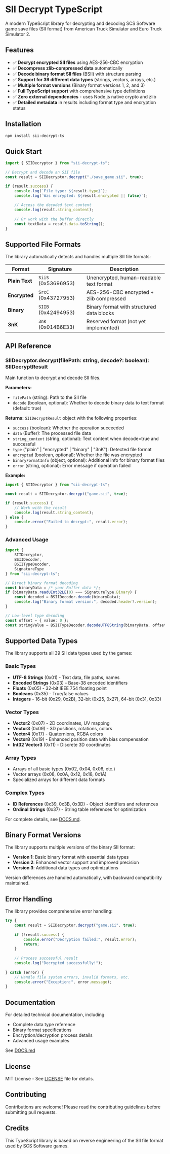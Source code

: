# SII Decrypt TypeScript

A modern TypeScript library for decrypting and decoding SCS Software game save files (SII format) from American Truck Simulator and Euro Truck Simulator 2.

## Features

- ✅ **Decrypt encrypted SII files** using AES-256-CBC encryption
- ✅ **Decompress zlib-compressed data** automatically  
- ✅ **Decode binary format SII files** (BSII) with structure parsing
- ✅ **Support for 39 different data types** (strings, vectors, arrays, etc.)
- ✅ **Multiple format versions** (Binary format versions 1, 2, and 3)
- ✅ **Full TypeScript support** with comprehensive type definitions
- ✅ **Zero external dependencies** - uses Node.js native crypto and zlib
- ✅ **Detailed metadata** in results including format type and encryption status

## Installation

```bash
npm install sii-decrypt-ts
```

## Quick Start

```typescript
import { SIIDecryptor } from "sii-decrypt-ts";

// Decrypt and decode an SII file
const result = SIIDecryptor.decrypt("./save_game.sii", true);

if (result.success) {
    console.log(`File type: ${result.type}`);
    console.log(`Was encrypted: ${result.encrypted || false}`);
    
    // Access the decoded text content
    console.log(result.string_content);
    
    // Or work with the buffer directly
    const textData = result.data.toString();
}
```

## Supported File Formats

The library automatically detects and handles multiple SII file formats:

| Format | Signature | Description |
|--------|-----------|-------------|
| **Plain Text** | `SiiS` (0x53696953) | Unencrypted, human-readable text format |
| **Encrypted** | `SrcC` (0x43727953) | AES-256-CBC encrypted + zlib compressed |
| **Binary** | `SIIB` (0x42494953) | Binary format with structured data blocks |
| **3nK** | `3nK` (0x014B6E33) | Reserved format (not yet implemented) |

## API Reference

### SIIDecryptor.decrypt(filePath: string, decode?: boolean): SIIDecryptResult

Main function to decrypt and decode SII files.

**Parameters:**
- `filePath` (string): Path to the SII file
- `decode` (boolean, optional): Whether to decode binary data to text format (default: true)

**Returns:** `SIIDecryptResult` object with the following properties:
- `success` (boolean): Whether the operation succeeded
- `data` (Buffer): The processed file data
- `string_content` (string, optional): Text content when decode=true and successful
- `type` ("plain" | "encrypted" | "binary" | "3nK"): Detected file format
- `encrypted` (boolean, optional): Whether the file was encrypted
- `binaryFormatInfo` (object, optional): Additional info for binary format files
- `error` (string, optional): Error message if operation failed

**Example:**
```typescript
import { SIIDecryptor } from "sii-decrypt-ts";

const result = SIIDecryptor.decrypt("game.sii", true);

if (result.success) {
    // Work with the result
    console.log(result.string_content);
} else {
    console.error("Failed to decrypt:", result.error);
}
```

### Advanced Usage

```typescript
import { 
    SIIDecryptor, 
    BSIIDecoder, 
    BSIITypeDecoder,
    SignatureType 
} from "sii-decrypt-ts";

// Direct binary format decoding
const binaryData = /* your Buffer data */;
if (binaryData.readUInt32LE(0) === SignatureType.Binary) {
    const decoded = BSIIDecoder.decode(binaryData);
    console.log("Binary format version:", decoded.header?.version);
}

// Low-level type decoding
const offset = { value: 0 };
const stringValue = BSIITypeDecoder.decodeUTF8String(binaryData, offset);
```

## Supported Data Types

The library supports all 39 SII data types used by the games:

### Basic Types
- **UTF-8 Strings** (0x01) - Text data, file paths, names
- **Encoded Strings** (0x03) - Base-38 encoded identifiers  
- **Floats** (0x05) - 32-bit IEEE 754 floating point
- **Booleans** (0x35) - True/false values
- **Integers** - 16-bit (0x29, 0x2B), 32-bit (0x25, 0x27), 64-bit (0x31, 0x33)

### Vector Types
- **Vector2** (0x07) - 2D coordinates, UV mapping
- **Vector3** (0x09) - 3D positions, rotations, colors
- **Vector4** (0x17) - Quaternions, RGBA colors
- **Vector8** (0x19) - Enhanced position data with bias compensation
- **Int32 Vector3** (0x11) - Discrete 3D coordinates

### Array Types
- Arrays of all basic types (0x02, 0x04, 0x06, etc.)
- Vector arrays (0x08, 0x0A, 0x12, 0x18, 0x1A)
- Specialized arrays for different data formats

### Complex Types
- **ID References** (0x39, 0x3B, 0x3D) - Object identifiers and references
- **Ordinal Strings** (0x37) - String table references for optimization

For complete details, see [DOCS.md](./DOCS.md).

## Binary Format Versions

The library supports multiple versions of the binary SII format:

- **Version 1**: Basic binary format with essential data types
- **Version 2**: Enhanced vector support and improved precision  
- **Version 3**: Additional data types and optimizations

Version differences are handled automatically, with backward compatibility maintained.

## Error Handling

The library provides comprehensive error handling:

```typescript
try {
    const result = SIIDecryptor.decrypt("game.sii", true);
    
    if (!result.success) {
        console.error("Decryption failed:", result.error);
        return;
    }
    
    // Process successful result
    console.log("Decrypted successfully!");
    
} catch (error) {
    // Handle file system errors, invalid formats, etc.
    console.error("Exception:", error.message);
}
```

## Documentation

For detailed technical documentation, including:
- Complete data type reference
- Binary format specifications  
- Encryption/decryption process details
- Advanced usage examples

See [DOCS.md](./DOCS.md)

## License

MIT License - See [LICENSE](./LICENSE) file for details.

## Contributing

Contributions are welcome! Please read the contributing guidelines before submitting pull requests.

## Credits

This TypeScript library is based on reverse engineering of the SII file format used by SCS Software games.
